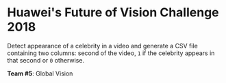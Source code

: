 # Huawei's Future of Vision Challenge 2018

Detect appearance of a celebrity in a video and generate a CSV file containing two columns: second of the video, `1` if the celebrity appears in that second or `0` otherwise.

**Team #5**: Global Vision
